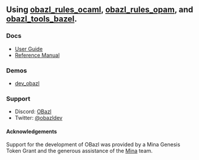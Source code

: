 Using [obazl\_rules\_ocaml](https://github.com/obazl/rules_ocaml), [obazl\_rules\_opam](https://github.com/obazl/rules_opam), and [obazl\_tools\_bazel](https://github.com/obazl/tools_bazel).
----------------------------------------------------------------------------------------------------------------------------------------------------------------------------------------------

### Docs

-   [User Guide](ug/index.md)
-   [Reference Manual](refman/index.md)

### Demos

-   [dev\_obazl](https://github.com/obazl/dev_obazl)

### Support

-   Discord: [OBazl](https://discord.gg/PHSAW5DUva)
-   Twitter: [@obazldev](https://twitter.com/obazldev)

#### Acknowledgements

Support for the development of OBazl was provided by a Mina Genesis
Token Grant and the generous assistance of the
[Mina](https://minaprotocol.com/) team.
